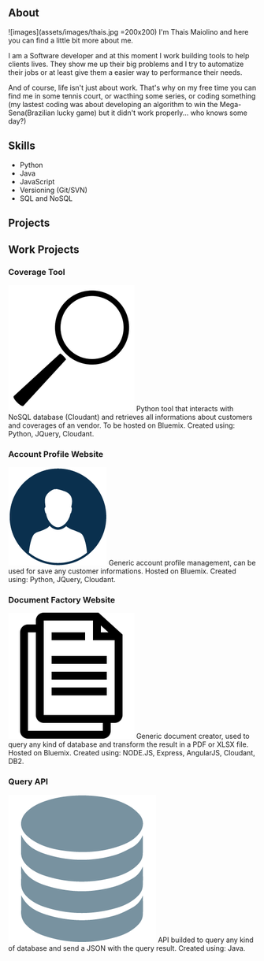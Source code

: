 ## About

![images](assets/images/thais.jpg =200x200) I'm Thais Maiolino and here you can find a little bit more about me.

I am a Software developer and at this moment I work building tools to help clients lives. They show me up their big problems and I try to automatize their jobs or at least give them a easier way to performance their needs.

And of course, life isn't just about work. That's why on my free time you can find me in some tennis court, or wacthing some series, or coding something (my lastest coding was about developing an algorithm to win the Mega-Sena(Brazilian lucky game) but it didn't work properly... who knows some day?)

## Skills

- Python
- Java
- JavaScript
- Versioning (Git/SVN)
- SQL and NoSQL

## Projects

## Work Projects
### Coverage Tool
![images](assets/images/coverage.png) Python tool that interacts with NoSQL database (Cloudant) and retrieves all informations about customers and coverages of an vendor.
To be hosted on Bluemix.
Created using: Python, JQuery, Cloudant.

### Account Profile Website
![images](assets/images/profile.png) Generic account profile management, can be used for save any customer informations.
Hosted on Bluemix.
Created using: Python, JQuery, Cloudant.

### Document Factory Website
![images](assets/images/document.png) Generic document creator, used to query any kind of database and transform the result in a PDF or XLSX file.
Hosted on Bluemix.
Created using: NODE.JS, Express, AngularJS, Cloudant, DB2.

### Query API
![images](assets/images/query.png) API builded to query any kind of database and send a JSON with the query result.
Created using: Java.








